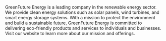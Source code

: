 GreenFuture Energy is a leading company in the renewable energy sector. We provide clean energy solutions such as solar panels, wind turbines, and smart energy storage systems. With a mission to protect the environment and build a sustainable future, GreenFuture Energy is committed to delivering eco-friendly products and services to individuals and businesses. Visit our website to learn more about our mission and offerings.

